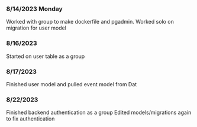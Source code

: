 ### 8/14/2023 Monday ###
Worked with group to make dockerfile and pgadmin.
Worked solo on migration for user model

### 8/16/2023 ###
Started on user table as a group

### 8/17/2023 ###
Finished user model and pulled event model from Dat

### 8/22/2023 ###
Finished backend authentication as a group
Edited models/migrations again to fix authentication
